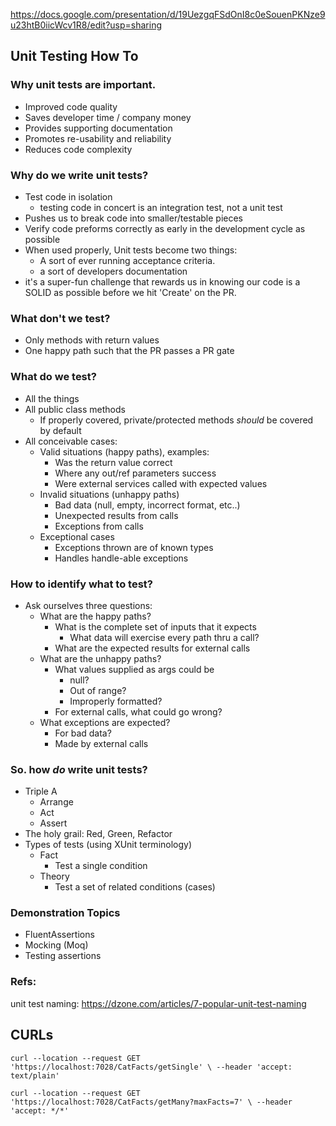 https://docs.google.com/presentation/d/19UezgqFSdOnI8c0eSouenPKNze9u23htB0iicWcv1R8/edit?usp=sharing

## Unit Testing How To

### Why unit tests are important.
- Improved code quality
- Saves developer time / company money
- Provides supporting documentation
- Promotes re-usability and reliability
- Reduces code complexity

### Why do we write unit tests?
- Test code in isolation
  - testing code in concert is an integration test, not a unit test
- Pushes us to break code into smaller/testable pieces
- Verify code preforms correctly as early in the development cycle as possible
- When used properly, Unit tests become two things:
    - A sort of ever running acceptance criteria.
    - a sort of developers documentation
- it's a super-fun challenge that rewards us in knowing our code is a SOLID as possible before we hit 'Create' on the PR.

### What don't we test?
- Only methods with return values
- One happy path such that the PR passes a PR gate

### What do we test?
- All the things
- All public class methods
  - If properly covered, private/protected methods *should* be covered by default
- All conceivable cases:
    - Valid situations (happy paths), examples:
        - Was the return value correct
        - Where any out/ref parameters success
        - Were external services called with expected values
    - Invalid situations (unhappy paths)
        - Bad data (null, empty, incorrect format, etc..)
        - Unexpected results from calls
        - Exceptions from calls
    - Exceptional cases
        - Exceptions thrown are of known types
        - Handles handle-able exceptions 

### How to identify what to test?
- Ask ourselves three questions:
  - What are the happy paths?
    - What is the complete set of inputs that it expects
      - What data will exercise every path thru a call?
    - What are the expected results for external calls
  - What are the unhappy paths?
    - What values supplied as args could be
      - null?
      - Out of range?
      - Improperly formatted?
    - For external calls, what could go wrong?         
  - What exceptions are expected?
    - For bad data?
    - Made by external calls

### So. how *do* write unit tests?
- Triple A
  - Arrange
  - Act
  - Assert
- The holy grail: Red, Green, Refactor
- Types of tests (using XUnit terminology)
  - Fact
    - Test a single condition
  - Theory
    - Test a set of related conditions (cases)

### Demonstration Topics
- FluentAssertions
- Mocking (Moq)
- Testing assertions

### Refs:
unit test naming:  https://dzone.com/articles/7-popular-unit-test-naming

## CURLs

`curl --location --request GET 'https://localhost:7028/CatFacts/getSingle' \
--header 'accept: text/plain'`

`curl --location --request GET 'https://localhost:7028/CatFacts/getMany?maxFacts=7' \
--header 'accept: */*'`